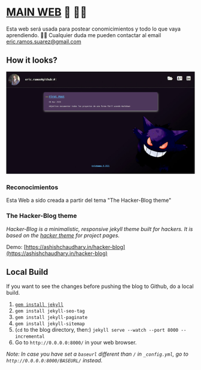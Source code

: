 
# [MAIN WEB](https://ericsuarez.github.io) 🎂 🐱‍🚀

Esta web será usada para postear conomicimientos y todo lo que vaya aprendiendo. 🐱‍👤
Cualquier duda me pueden contactar al email eric.ramos.suarez@gmail.com



## How it looks?

![Web](_readme/layout.jpg)


### Reconocimientos

Esta Web a sido creada a partir del tema "The Hacker-Blog theme" 

### The Hacker-Blog theme

*Hacker-Blog is a minimalistic, responsive jekyll theme built for hackers. It is based on the [hacker theme](https://github.com/pages-themes/hacker) for project pages.*

Demo: [https://ashishchaudhary.in/hacker-blog](https://ashishchaudhary.in/hacker-blog)


## Local Build

If you want to see the changes before pushing the blog to Github, do a local build.

1. [`gem install jekyll`](https://jekyllrb.com/docs/installation/#install-with-rubygems)
2. `gem install jekyll-seo-tag`
3. `gem install jekyll-paginate`
4. `gem install jekyll-sitemap`
5. (`cd` to the blog directory, then:) `jekyll serve --watch --port 8000 --incremental`
6. Go to `http://0.0.0.0:8000/` in your web browser.

*Note: In case you have set a `baseurl` different than `/` in `_config.yml`, go to `http://0.0.0.0:8000/BASEURL/` instead.*
